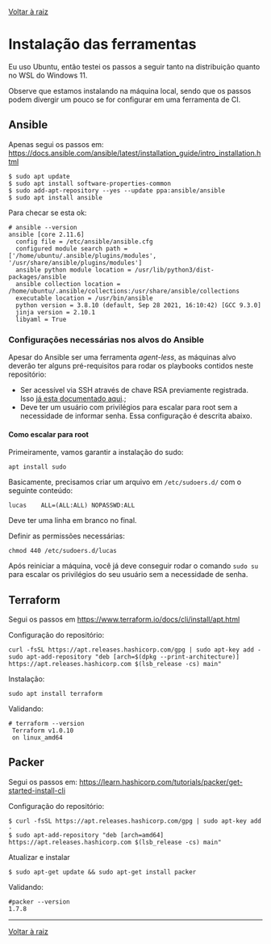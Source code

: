 [Voltar à raiz](../README.md)

# Instalação das ferramentas

Eu uso Ubuntu, então testei os passos a seguir tanto na distribuição quanto no WSL do Windows 11. 

Observe que estamos instalando na máquina local, sendo que os passos podem divergir um pouco se for configurar em uma ferramenta de CI.

## Ansible

Apenas segui os passos em: https://docs.ansible.com/ansible/latest/installation_guide/intro_installation.html

```shell
$ sudo apt update
$ sudo apt install software-properties-common
$ sudo add-apt-repository --yes --update ppa:ansible/ansible
$ sudo apt install ansible
```

Para checar se esta ok: 
```shell
# ansible --version
ansible [core 2.11.6] 
  config file = /etc/ansible/ansible.cfg
  configured module search path = ['/home/ubuntu/.ansible/plugins/modules', '/usr/share/ansible/plugins/modules']
  ansible python module location = /usr/lib/python3/dist-packages/ansible
  ansible collection location = /home/ubuntu/.ansible/collections:/usr/share/ansible/collections
  executable location = /usr/bin/ansible
  python version = 3.8.10 (default, Sep 28 2021, 16:10:42) [GCC 9.3.0]
  jinja version = 2.10.1
  libyaml = True
```

### Configurações necessárias nos alvos do Ansible

Apesar do Ansible ser uma ferramenta *agent-less*, as máquinas alvo deverão ter alguns pré-requisitos para rodar os playbooks contidos neste repositório:

- Ser acessível via SSH através de chave RSA previamente registrada. Isso [já esta documentado aqui](./2-ssh.md).;
- Deve ter um usuário com privilégios para escalar para root sem a necessidade de informar senha. Essa configuração é descrita abaixo.

#### Como escalar para root

Primeiramente, vamos garantir a instalação do sudo:

```
apt install sudo
```

Basicamente, precisamos criar um arquivo em `/etc/sudoers.d/` com o seguinte conteúdo:
```text
lucas    ALL=(ALL:ALL) NOPASSWD:ALL    
```
Deve ter uma linha em branco no final.

Definir as permissões necessárias:
```
chmod 440 /etc/sudoers.d/lucas
```
Após reiniciar a máquina, você já deve conseguir rodar o comando `sudo su` para escalar os privilégios do seu usuário sem a necessidade de senha.

## Terraform

Segui os passos em https://www.terraform.io/docs/cli/install/apt.html

Configuração do repositório:

```shell
curl -fsSL https://apt.releases.hashicorp.com/gpg | sudo apt-key add -
sudo apt-add-repository "deb [arch=$(dpkg --print-architecture)] https://apt.releases.hashicorp.com $(lsb_release -cs) main"
```

Instalação:

```shell
sudo apt install terraform
```

Validando:

```shell
# terraform --version
 Terraform v1.0.10
 on linux_amd64
```

## Packer

Segui os passos em: https://learn.hashicorp.com/tutorials/packer/get-started-install-cli

Configuração do repositório: 

```shell
$ curl -fsSL https://apt.releases.hashicorp.com/gpg | sudo apt-key add -
$ sudo apt-add-repository "deb [arch=amd64] https://apt.releases.hashicorp.com $(lsb_release -cs) main"
```

Atualizar e instalar 

```shell
$ sudo apt-get update && sudo apt-get install packer
```

Validando:

```shell
#packer --version
1.7.8
```

---
[Voltar à raiz](../README.md)